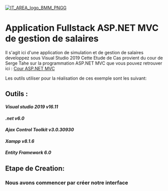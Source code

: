 [![IT_AREA_logo_BMM_PNGG](https://user-images.githubusercontent.com/107033711/174778898-9c44aaee-eb70-4d38-b4b0-93c851e09c82.png)](https://sites.google.com/view/it-area/accueil)
# Application Fullstack ASP.NET MVC de gestion de salaires

Il s'agit ici d'une application de simulation et de gestion de salaires developpez sous Visual Studio 2019 
Cette Etude de Cas provient du cour de Serge Tahe sur la programmation ASP.NET MVC que vous pouvez retrouver ici : [Cour ASP.NET MVC](https://sergetahe.com/cours-tutoriels-de-programmation/cours-tutoriel-asp-net-mvc-par-lexemple/)  

Les outils utiliser pour la réalisation de ces exemple sont les suivant:

## Outils :
#### _Visual studio 2019 v16.11_
#### _.net v6.0_
#### _Ajax Control Toolkit v3.0.30930_
#### _Xampp v8.1.6_
#### _Entity Framework 6.0_



## Etape de Creation:
### Nous avons commencer par créer notre interface 

